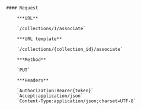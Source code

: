    #### Request

        ***URL**

        `/collections/1/associate`

        ***URL template**

        `/collections/{collection_id}/associate`

        ***Method**

        `PUT`

        ***Headers**

        `Authorization:Bearer{token}`
        `Accept:application/json`
        `Content-Type:application/json;charset=UTF-8`
